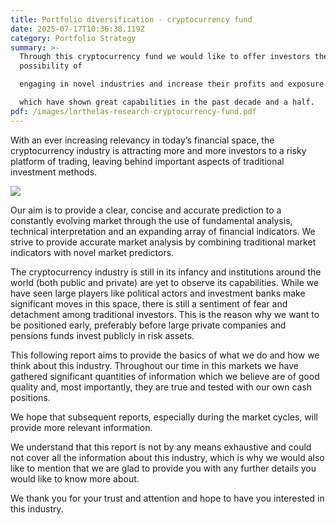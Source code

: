 ```yaml
---
title: Portfolio diversification - cryptocurrency fund
date: 2025-07-17T10:36:38.119Z
category: Portfolio Strategy
summary: >-
  Through this cryptocurrency fund we would like to offer investors the
  possibility of

  engaging in novel industries and increase their profits and exposure to riskier assets

  which have shown great capabilities in the past decade and a half.
pdf: /images/lorthelas-research-cryptocurrency-fund.pdf
---
```

With an ever increasing relevancy in today’s financial space, the cryptocurrency industry is attracting more and more investors to a risky platform of trading, leaving behind important aspects of traditional investment methods.

![](/images/image_2025-07-17_134557347.png)

Our aim is to provide a clear, concise and accurate prediction to a constantly evolving market through the use of fundamental analysis, technical interpretation and an expanding array of financial indicators. We strive to provide accurate market analysis by combining traditional market indicators with novel market predictors.

The cryptocurrency industry is still in its infancy and institutions around the world (both public and private) are yet to observe its capabilities. While we have seen large players like political actors and investment banks make significant moves in this space, there is still a sentiment of fear and detachment among traditional investors. This is the reason why we want to be positioned early, preferably before large private companies and pensions funds invest publicly in risk assets.

This following report aims to provide the basics of what we do and how we think about this industry. Throughout our time in this markets we have gathered significant quantities of information which we believe are of good quality and, most importantly, they are true and tested with our own cash positions.

We hope that subsequent reports, especially during the market cycles, will provide more relevant information.

We understand that this report is not by any means exhaustive and could not cover all the information about this industry, which is why we would also like to mention that we are glad to provide you with any further details you would like to know more about.

We thank you for your trust and attention and hope to have you interested in this industry.
